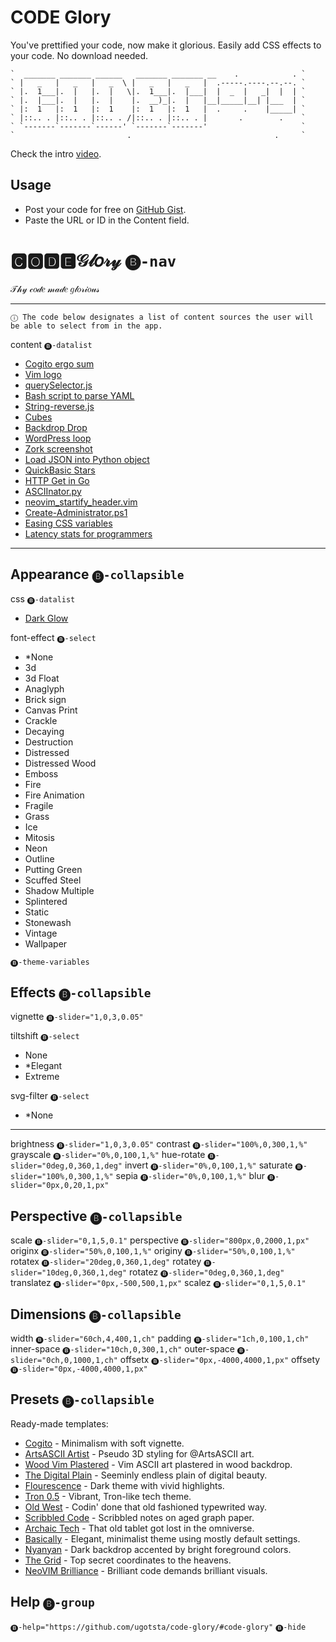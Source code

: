 # CODE Glory

You've prettified your code, now make it glorious.
Easily add CSS effects to your code.
No download needed.

``````````````````````````````````````````````````````````````````
`  _______ _______ ______   _______ _______ __    .            . `
` |   _   |   _   |   _  \ |   _   |   _   |  .-----.----.--.--. `
` |.  1___|.  |   |.  |   \|.  1___|.  |___|  |  _  |   _|  |  | `
` |.  |___|.  |   |.  |    |.  __)_|.  |   |__|_____|__| |___  | `
` |:  1   |:  1   |:  1    |:  1   |:  1   |  .     .    |_____| `
` |::.. . |::.. . |::.. . /|::.. . |::.. . |       .        .    `
` `-------`-------`------' `-------`-------'                     `
`                         .                                .     `
``````````````````````````````````````````````````````````````````

Check the intro [video](https://www.youtube.com/watch?v=GPVvSEkA90o).

## Usage

- Post your code for free on [GitHub Gist](https://gist.github.com).
- Paste the URL or ID in the Content field.

# 🅲🅾🅳🅴𝒢𝓁𝑜𝓇𝓎 `🅑-nav`

𝒯𝒽𝓎 𝒸𝑜𝒹𝑒 𝓂𝒶𝒹𝑒 𝑔𝓁𝑜𝓇𝒾𝑜𝓊𝓈

-----

`ⓘ The code below designates a list of content sources the user will be able to select from in the app.`

content `🅑-datalist`
- [Cogito ergo sum](https://gist.github.com/1afacb7b662cfbfd0624e52c6425ceee)
- [Vim logo](https://gist.github.com/5611986)
- [querySelector.js](https://gist.github.com/f9029e6236a7c2a03203)
- [Bash script to parse YAML](https://gist.github.com/8665367)
- [String-reverse.js](https://gist.github.com/ff9e36538de06b6a0b40a96252d58dc5)
- [Cubes](https://gist.github.com/9787981)
- [Backdrop Drop](https://gist.github.com/9ef934473e4cf4d50d8b06d2598b24d1)
- [WordPress loop](https://gist.github.com/7c79ca62ff5068f03dceb59fda986be9)
- [Zork screenshot](https://gist.github.com/bcd81019340cb164191ef02db16be218)
- [Load JSON into Python object](https://gist.github.com/2660189)
- [QuickBasic Stars](https://gist.github.com/399b69445ae646c0160d644db08f5ed9)
- [HTTP Get in Go](https://gist.github.com/950790)
- [ASCIInator.py](https://gist.github.com/10491632)
- [neovim_startify_header.vim](https://gist.github.com/2c928108d1fa87ab4462fad9be99ebec)
- [Create-Administrator.ps1](https://gist.github.com/3a65704a3b92dfa0301e)
- [Easing CSS variables](https://gist.github.com/ac03faac0bf2aee25b49e5fd260a727d)
- [Latency stats for programmers](https://gist.github.com/2841832)

-----

## Appearance `🅑-collapsible`

css `🅑-datalist`
- [Dark Glow](https://gist.github.com/c6d0a4d16b627d72563b43b60a164c31)

font-effect `🅑-select`
- *None
- 3d
- 3d Float
- Anaglyph
- Brick sign
- Canvas Print
- Crackle
- Decaying
- Destruction
- Distressed
- Distressed Wood
- Emboss
- Fire
- Fire Animation
- Fragile
- Grass
- Ice
- Mitosis
- Neon
- Outline
- Putting Green
- Scuffed Steel
- Shadow Multiple
- Splintered
- Static
- Stonewash
- Vintage
- Wallpaper

`🅑-theme-variables`

## Effects `🅑-collapsible`

vignette `🅑-slider="1,0,3,0.05"`

tiltshift `🅑-select`
- None
- *Elegant
- Extreme

svg-filter `🅑-select`
- *None

-----

brightness `🅑-slider="1,0,3,0.05"`
contrast `🅑-slider="100%,0,300,1,%"`
grayscale `🅑-slider="0%,0,100,1,%"`
hue-rotate `🅑-slider="0deg,0,360,1,deg"`
invert `🅑-slider="0%,0,100,1,%"`
saturate `🅑-slider="100%,0,300,1,%"`
sepia `🅑-slider="0%,0,100,1,%"`
blur `🅑-slider="0px,0,20,1,px"`

## Perspective `🅑-collapsible`

scale `🅑-slider="0,1,5,0.1"`
perspective `🅑-slider="800px,0,2000,1,px"`
originx `🅑-slider="50%,0,100,1,%"`
originy `🅑-slider="50%,0,100,1,%"`
rotatex `🅑-slider="20deg,0,360,1,deg"`
rotatey `🅑-slider="10deg,0,360,1,deg"`
rotatez `🅑-slider="0deg,0,360,1,deg"`
translatez `🅑-slider="0px,-500,500,1,px"`
scalez `🅑-slider="0,1,5,0.1"`

## Dimensions `🅑-collapsible`

width `🅑-slider="60ch,4,400,1,ch"`
padding `🅑-slider="1ch,0,100,1,ch"`
inner-space `🅑-slider="10ch,0,300,1,ch"`
outer-space `🅑-slider="0ch,0,1000,1,ch"`
offsetx `🅑-slider="0px,-4000,4000,1,px"`
offsety `🅑-slider="0px,-4000,4000,1,px"`

## Presets `🅑-collapsible`

Ready-made templates:
- [Cogito](?content=1afacb7b662cfbfd0624e52c6425ceee&highlight=foundation&fontsize=150&width=50&originy=62&rotatez=343&translatez=-141&tiltshift=elegant&offsetx=286&offsety=-269&bg=Ivory&vignette=0.5) - Minimalism with soft vignette.
- [ArtsASCII Artist](?content=9c6043905e891bd2423af86d09bd950c&css=adc373c2d5a5d2b07821686e93a9630b&font-effect=3d&vignette=0.7&offsetx=-85&offsety=191&tiltshift=None&font=Cutive%20Mono&color=Azure&width=27&padding=15&inner-space=0&rotatex=5&rotatez=350&translatez=429&bg=MediumSlateBlue&fontsize=150&svg-filter=Cross%20Noise-f205&contrast=120) - Pseudo 3D styling for @ArtsASCII art.
- [Wood Vim Plastered](?content=5611986&css=e9dc237da3d9bda63302fe4b659c20b5&highlight=agate&fontsize=160&font=fira-mono&brightness=1.1&contrast=300&saturate=141&perspective=1017&originy=20&rotatey=347&translatez=-500&tiltshift=none&svg-filter=Plaster%20Color-f123&offsetx=-167&offsety=-26&width=51) - Vim ASCII art plastered in wood backdrop.
- [The Digital Plain](?content=9ef934473e4cf4d50d8b06d2598b24d1&css=a634da7b7130fd40d682360154cc4e2e&perspective=435&translatex=-820&brightness=0.8&contrast=173&rotatex=25&vignette=0.7&rotatez=338&scale=1.5&rotatey=3&translatez=-343&padding=0&offsetx=71&offsety=-224&bg=HotPink&color=initial&fontsize=150&width=75&inner-space=60&originy=44&saturate=228&font-effect=Scuffed%20Steel) - Seeminly endless plain of digital beauty.
- [Flourescence](?highlight=hopscotch&tiltshift=elegant&vignette=0.5&brightness=2.5&contrast=205&scale=0.9&perspective=1500&rotatex=344&rotatey=352&scalez=1&rotatez=10&translatez=0&bg=cornsilk&fontsize=178&rotateX=344&rotateY=352&scaleZ=1&rotateZ=10&translateZ=0&content=ff9e36538de06b6a0b40a96252d58dc5&css=c6d0a4d16b627d72563b43b60a164c31&primary-color=slategrey&offsetX=-120&offsetY=200) - Dark theme with vivid highlights.
- [Tron 0.5](?content=7c3c43ebee017e4b8a743e391c1acfd4&css=adc373c2d5a5d2b07821686e93a9630b&bg=darkcyan&brightness=1.05&contrast=150&perspective=932&rotatex=14&rotatez=351&translatez=-160&offsetx=86&offsety=-132&width=90&fontsize=150&vignette=0.15&tiltshift=Extreme&font-effect=3d) - Vibrant, Tron-like tech theme.
- [Old West](?content=8665367&css=76c39d26b1b44e07bd7a783311caded8&highlight=brown-paper&font-effect=canvas-print&tiltshift=none&vignette=0.55&brightness=1.1&contrast=151&saturate=66&scale=2.4&perspective=451&rotatex=342&rotatey=0&translatez=-40&padding=25&font=fira-code-iscript&inner-space=200&width=78&offsetx=151&offsety=40) - Codin' done that old fashioned typewrited way.
- [Scribbled Code](?content=ff9e36538de06b6a0b40a96252d58dc5&css=77b1f66ad5093c2db29c666ad15f334d&highlight=arduino-light&font-effect=canvas-print&tiltshift=none&vignette=0.175&contrast=101&saturate=99&sepia=28&perspective=2000&rotatex=348&rotatez=10&offsetx=135&offsety=89&width=126) - Scribbled notes on aged graph paper.
- [Archaic Tech](?content=bcd81019340cb164191ef02db16be218&css=e27b284231488b349f35786f6340096a&font=fira-code-iscript&tiltshift=none&vignette=1&brightness=1.5&contrast=90&saturate=70&sepia=20&perspective=1133&rotatex=35&rotatey=3&rotatez=7&translatez=-188&offsetx=-17&offsety=-193&bg=darkcyan&width=78&inner-space=110) - That old tablet got lost in the omniverse.
- [Basically](?content=399b69445ae646c0160d644db08f5ed9&css=adc373c2d5a5d2b07821686e93a9630b&highlight=grayscale&font=fira-code-iscript&scale=1.41&rotateX=15&rotateY=3&scaleZ=1&rotateZ=10&padding=2&offsetX=100&offsetY=264&bg=cornsilk&offsetx=22&offsety=280) - Elegant, minimalist theme using mostly default settings.
- [Nyanyan](?content=3062237&css=c6d0a4d16b627d72563b43b60a164c31&highlight=xcode&font=anonymous-pro&font-effect=3d&tiltshift=extreme&svg-filter=Hue%20to%20White-f182&vignette=0.925&brightness=1.65&contrast=137&scale=1.55&rotatex=0&rotatey=0&rotatez=348&offsetx=-135&offsety=44&fontsize=75&width=112&inner-space=180&translatez=-176) - Dark backdrop accented by bright foreground colors.
- [The Grid](?content=9ef934473e4cf4d50d8b06d2598b24d1&css=e27b284231488b349f35786f6340096a&bg=chocolate&svg-filter=Glowing%20Metal-f044&vignette=0.3&brightness=1.2&contrast=164&hue-rotate=45&invert=100&saturate=57&sepia=52&scale=1.3&perspective=792&rotatex=12&rotatez=360&translatez=199&padding=12&offsetx=114&offsety=10&width=75) - Top secret coordinates to the heavens.
- [NeoVIM Brilliance](?content=2c928108d1fa87ab4462fad9be99ebec&css=a634da7b7130fd40d682360154cc4e2e&highlight=kimbie-dark&font-effect=3d&vignette=0.7&offsetx=283&offsety=159&bg=darkmagenta&fontsize=232&font=fira-code-iscript&brightness=1.6&contrast=198&rotatex=6&rotatez=6&translatez=90&width=70&inner-space=50&hue-rotate=335) - Brilliant code demands brilliant visuals.

## Help `🅑-group`

`🅑-help="https://github.com/ugotsta/code-glory/#code-glory"`
`🅑-hide`
